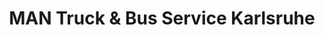 ---
title: "MAN Truck & Bus Service Karlsruhe"
url: /karlsruhe/man-truck-und-bus-service-karlsruhe/
shop: Autowerkstatt
---